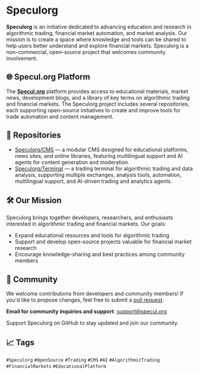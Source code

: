 # Speculorg

**Speculorg** is an initiative dedicated to advancing education and research in algorithmic trading, financial market automation, and market analysis. Our mission is to create a space where knowledge and tools can be shared to help users better understand and explore financial markets. Speculorg is a non-commercial, open-source project that welcomes community involvement.

## 🌐 Specul.org Platform

The [**Specul.org**](https://specul.org) platform provides access to educational materials, market news, development blogs, and a library of key terms on algorithmic trading and financial markets. The Speculorg project includes several repositories, each supporting open-source initiatives to create and improve tools for trade automation and content management.

## 📂 Repositories

- [Speculorg/CMS](https://github.com/Speculorg/CMS) — a modular CMS designed for educational platforms, news sites, and online libraries, featuring multilingual support and AI agents for content generation and moderation.
- [Speculorg/Terminal](https://github.com/Speculorg/Terminal) — a trading terminal for algorithmic trading and data analysis, supporting multiple exchanges, analysis tools, automation, multilingual support, and AI-driven trading and analytics agents.

## 🛠 Our Mission

Speculorg brings together developers, researchers, and enthusiasts interested in algorithmic trading and financial markets. Our goals:
- Expand educational resources and tools for algorithmic trading
- Support and develop open-source projects valuable for financial market research
- Encourage knowledge-sharing and best practices among community members

## 👥 Community

We welcome contributions from developers and community members! If you'd like to propose changes, feel free to submit a [pull request](https://github.com/Speculorg-Dev).

**Email for community inquiries and support**: [support@specul.org](mailto:support@specul.org)

Support Speculorg on GitHub to stay updated and join our community.

## 📈 Tags

`#Speculorg` `#OpenSource` `#Trading` `#CMS` `#AI` `#AlgorithmicTrading` `#FinancialMarkets` `#EducationalPlatform`
